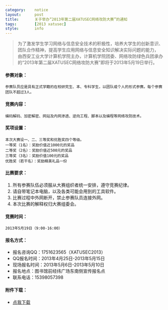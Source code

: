 ```yaml
---
category:    notice
layout:      post
title:       关于举办“2013年第二届XATUSEC网络攻防大赛”的通知
tags:        [2013 xatusec]
style:       info
---
```


> 为了激发学生学习网络与信息安全技术的积极性，培养大学生的创新意识、团队合作精神，提高学生应用网络与信息安全知识解决实际问题的能力，   由西安工业大学计算机学院主办，计算机学院团委、网络攻防绿色兵团承办的“2013年第二届XATUSEC网络攻防大赛”即将于2013年5月19日举行。   

#### 参赛对象：
    参赛队员应是具有正式学籍的在校研究生、本、专科学生，以团队或个人的形式参赛。每个参赛团队不超过3人。

#### 竞赛内容：
    编码解码、加密解密、网站及内网渗透、逆向工程、脚本以及编程等网络攻防技术。

#### 奖项设置：
    本次大赛设一、二、三等奖和优胜奖四个等级。
    一等奖（1名）：奖励价值近1000元的奖品
    二等奖（2名）：奖励价值近500元的奖品
    三等奖（3名）：奖励价值100元的奖品
    优胜奖（若干名）：奖励精美礼品一份

#### 比赛要求：
1. 所有参赛队伍必须服从大赛组织者统一安排，遵守竞赛纪律。
2. 请自带笔记本电脑，以及各类可能会用到的工具软件。
3. 比赛过程中外网断开，禁止参赛队员连接外网。
4. 本次比赛的解释权归大赛组委会。

#### 竞赛时间：
    2013年5月19日（9:00-16:00）

#### 报名方式：
- 报名咨询QQ：1751623565（XATUSEC2013）
- QQ报名时间：2013年4月25日-2013年5月15日
- 现场报名时间：2013年5月6日-2013年5月10日
- 报名地点：图书馆前经纬广场东南侧宣传报名点
- 联系电话：15398057398

#### 附件下载：
- [点我下载](http://www.xatu.cn/system/_content/download.jsp?owner=655288363&url=2014%2F04%2F30%2Fz1rfz1zxj1.vsb%3A%B9%D8%D3%DA%BE%D9%B0%EC2014%C4%EA%B5%DA%CB%C4%BD%ECXATUSEC%CD%F8%C2%E7%B9%A5%B7%C0%B4%F3%C8%FC%B5%C4%CD%A8%D6%AA.doc)